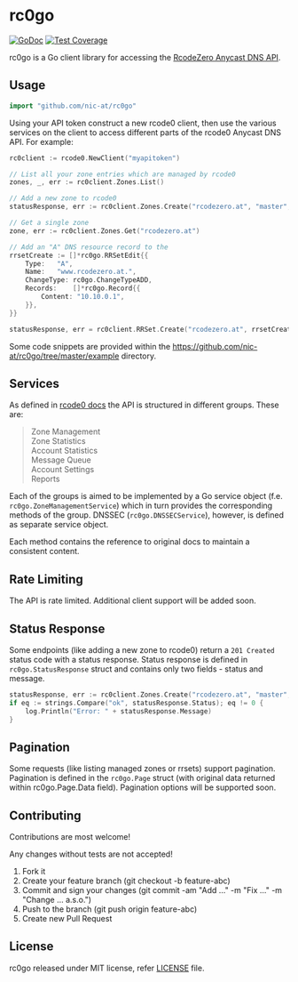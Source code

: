 # rc0go #

[![GoDoc](https://godoc.org/github.com/nic-at/rc0go?status.svg)](https://godoc.org/github.com/nic-at/rc0go) [![Test Coverage](https://coveralls.io/repos/nic-at/rc0go/badge.svg?branch=master)](https://coveralls.io/r/nic-at/rc0go?branch=master)

rc0go is a Go client library for accessing the [RcodeZero Anycast DNS API](https://www.rcodezero.at/de/home).

## Usage ##

```go
import "github.com/nic-at/rc0go"
```

Using your API token construct a new rcode0 client, then use the various services on the client to
access different parts of the rcode0 Anycast DNS API. For example:

```go
rc0client := rcode0.NewClient("myapitoken")

// List all your zone entries which are managed by rcode0
zones, _, err := rc0client.Zones.List()

// Add a new zone to rcode0
statusResponse, err := rc0client.Zones.Create("rcodezero.at", "master", []string{})

// Get a single zone
zone, err := rc0client.Zones.Get("rcodezero.at")

// Add an "A" DNS resource record to the
rrsetCreate := []*rc0go.RRSetEdit{{
    Type:   "A",
    Name: 	"www.rcodezero.at.",
    ChangeType: rc0go.ChangeTypeADD,
    Records:    []*rc0go.Record{{
        Content: "10.10.0.1",
    }},
}}

statusResponse, err = rc0client.RRSet.Create("rcodezero.at", rrsetCreate)
```

Some code snippets are provided within the https://github.com/nic-at/rc0go/tree/master/example directory.

## Services ##

As defined in [rcode0 docs](https://my.rcodezero.at/api-doc/) the API is structured in different groups. These are:

> Zone Management <br>
> Zone Statistics <br>
> Account Statistics <br>
> Message Queue <br>
> Account Settings <br>
> Reports <br>

Each of the groups is aimed to be implemented by a Go service object (f.e. `rc0go.ZoneManagementService`) which in turn
provides the corresponding methods of the group.
DNSSEC (`rc0go.DNSSECService`), however, is defined as separate service object.

Each method contains the reference to original docs to maintain a consistent content.

## Rate Limiting ##

The API is rate limited. Additional client support will be added soon.

## Status Response ##

Some endpoints (like adding a new zone to rcode0) return a `201 Created` status code with a status response.
Status response is defined in `rc0go.StatusResponse` struct and contains only two fields - status and message.

```go
statusResponse, err := rc0client.Zones.Create("rcodezero.at", "master", []string{})
if eq := strings.Compare("ok", statusResponse.Status); eq != 0 {
    log.Println("Error: " + statusResponse.Message)
}
```
	
## Pagination ##

Some requests (like listing managed zones or rrsets) support pagination. Pagination is defined in the
`rc0go.Page` struct (with original data returned within rc0go.Page.Data field). Pagination options will be supported soon.

## Contributing ##

Contributions are most welcome!

Any changes without tests are not accepted!

1. Fork it
2. Create your feature branch (git checkout -b feature-abc)
3. Commit and sign your changes (git commit -am "Add ..." -m "Fix ..." -m "Change ... a.s.o.")
4. Push to the branch (git push origin feature-abc)
5. Create new Pull Request

## License ##

rc0go released under MIT license, refer [LICENSE](LICENSE) file.
